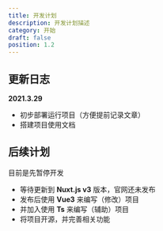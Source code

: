 ```yaml
---
title: 开发计划
description: 开发计划描述
category: 开始
draft: false
position: 1.2
---
```


<div class="content my-4">

## 更新日志

**2021.3.29**

- 初步部署运行项目（方便提前记录文章）
- 搭建项目使用文档

## 后续计划

目前是先暂停开发

- 等待更新到 **Nuxt.js v3** 版本，官网还未发布
- 发布后使用 **Vue3** 来编写（修改）项目
- 并加入使用 **Ts** 来编写（辅助）项目
- 将项目开源，并完善相关功能

</div>
